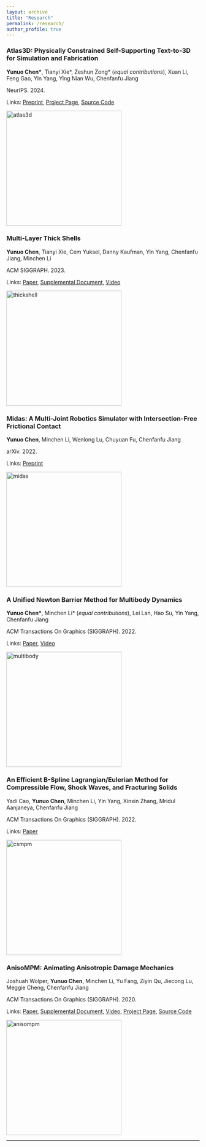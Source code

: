 ```yaml
---
layout: archive
title: "Research"
permalink: /research/
author_profile: true
---
```


### Atlas3D: Physically Constrained Self-Supporting Text-to-3D for Simulation and Fabrication

**Yunuo Chen\***, Tianyi Xie\*, Zeshun Zong\* (*equal contributions*), Xuan Li, Feng Gao, Yin Yang, Ying Nian Wu, Chenfanfu Jiang

NeurIPS. 2024.

Links: [Preprint](https://arxiv.org/abs/2405.18515), [Project Page](https://yunuoch.github.io/Atlas3D/), [Source Code](https://github.com/yunuoch/Atlas3D)

<img src="http://yunuoch.github.io/images/publication/atlas3d.png" alt="atlas3d" width="300"/>


### Multi-Layer Thick Shells

**Yunuo Chen**, Tianyi Xie, Cem Yuksel, Danny Kaufman, Yin Yang, Chenfanfu Jiang, Minchen Li

ACM SIGGRAPH. 2023.

Links: [Paper](https://drive.google.com/uc?export=view&id=17-RZkRb8uCXQqE_VrQmoQyBmwZ-su3KS), [Supplemental Document](https://drive.google.com/uc?export=view&id=1CXreHy9jzdAzv8CFFZiJwtME_Kq3jASp), [Video](https://www.youtube.com/watch?v=z1Wc5DvC2Wk&t)

<img src="http://yunuoch.github.io/images/publication/thickshell.png" alt="thickshell" width="300"/>

### Midas: A Multi-Joint Robotics Simulator with Intersection-Free Frictional Contact

**Yunuo Chen**, Minchen Li, Wenlong Lu, Chuyuan Fu, Chenfanfu Jiang

arXiv. 2022.

Links: [Preprint](https://arxiv.org/abs/2210.00130)

<img src="http://yunuoch.github.io/images/publication/midas.png" alt="midas" width="300"/>

### A Unified Newton Barrier Method for Multibody Dynamics

**Yunuo Chen\***, Minchen Li\* (*equal contributions*), Lei Lan, Hao Su, Yin Yang, Chenfanfu Jiang

ACM Transactions On Graphics (SIGGRAPH). 2022.

Links: [Paper](https://drive.google.com/uc?export=view&id=1nZiVL6FIkI_nnCUy-209gxVXgSqZF57E), [Video](https://www.youtube.com/watch?v=sdh4Yk0SyZo)

<img src="http://yunuoch.github.io/images/publication/multibody.png" alt="multibody" width="300"/>

### An Efficient B-Spline Lagrangian/Eulerian Method for Compressible Flow, Shock Waves, and Fracturing Solids

Yadi Cao, **Yunuo Chen**, Minchen Li, Yin Yang, Xinxin Zhang, Mridul Aanjaneya, Chenfanfu Jiang

ACM Transactions On Graphics (SIGGRAPH). 2022.

Links: [Paper](https://drive.google.com/uc?export=view&id=1jlFb7EJbLdPjnNaIuqO-Ow0cP-Dgxgqk)

<img src="http://yunuoch.github.io/images/publication/csmpm.png" alt="csmpm" width="300"/>

### AnisoMPM: Animating Anisotropic Damage Mechanics

Joshuah Wolper, **Yunuo Chen**, Minchen Li, Yu Fang, Ziyin Qu, Jiecong Lu, Meggie Cheng, Chenfanfu Jiang

ACM Transactions On Graphics (SIGGRAPH). 2020.

Links: [Paper](https://www.math.ucla.edu/~cffjiang/research/wolper2020aniso/Wolper2020_AnisoMPM.pdf), [Supplemental Document](https://www.math.ucla.edu/~cffjiang/research/wolper2020aniso/Wolper2020_AnisoMPM_Supplement.pdf), [Video](https://youtu.be/eXJi7pkUZn0), [Project Page](https://joshuahwolper.com/anisompm), [Source Code](https://github.com/penn-graphics-research/ziran2020)

<img src="http://yunuoch.github.io/images/publication/anisompm.png" alt="anisompm" width="300"/>

---
<!-- {% if author.googlescholar %}
  You can also find my articles on <u><a href="{{author.googlescholar}}">my Google Scholar profile</a>.</u>
{% endif %}

{% include base_path %}

{% for post in site.publications reversed %}
  {% include archive-single.html %}
{% endfor %} -->
